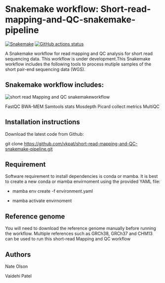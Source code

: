 # Snakemake workflow: Short-read-mapping-and-QC-snakemake-pipeline

[![Snakemake](https://img.shields.io/badge/snakemake-≥6.3.0-brightgreen.svg)](https://snakemake.github.io)
[![GitHub actions status](https://github.com/<owner>/<repo>/workflows/Tests/badge.svg?branch=main)](https://github.com/<owner>/<repo>/actions?query=branch%3Amain+workflow%3ATests)

A Snakemake workflow for read mapping and QC analysis for short read sequencing data. This workflow is under development.This Snakemake workflow includes the following tools to process mutiple samples of the short pair-end sequencing data (WGS).

## Snakemake workflow includes:


![short read Mapping and QC snakemakeworkflow](https://github.com/vkpat/short-read-mapping-and-QC-snakemake-pipeline/assets/143219019/de6b9ac3-bc25-47d4-b350-cb2d1b7aa6be)

FastQC
BWA-MEM
Samtools stats
Mosdepth
Picard collect metrics
MultiQC

## Installation instructions

Download the latest code from Github:

git clone https://github.com/vkpat/short-read-mapping-and-QC-snakemake-pipeline.git

 ## Requirement

Software requirement to install dependencies is conda or mamba. It is best to create a new conda or mamba envirnoment using the provided YAML file:

- mamba env create -f environment.yaml

- mamba activate envirnoment

## Reference genome

You will need to download the reference genome manually before running the workflow. Multiple references such as GRCh38, GRCh37 and CHM13 can be used to run this short-read Mapping and QC workflow 

## Authors

Nate Olson

Vaidehi Patel

